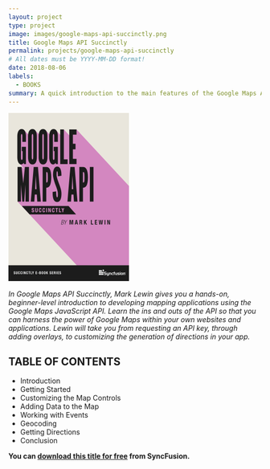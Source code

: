 ```yaml
---
layout: project
type: project
image: images/google-maps-api-succinctly.png
title: Google Maps API Succinctly
permalink: projects/google-maps-api-succinctly
# All dates must be YYYY-MM-DD format!
date: 2018-08-06
labels:
  - BOOKS
summary: A quick introduction to the main features of the Google Maps API for readers familiar with vanilla JavaScript.
---
```


<img class="ui medium right floated rounded image" src="../images/google-maps-api-cover.png">

_In Google Maps API Succinctly, Mark Lewin gives you a hands-on, beginner-level introduction to developing mapping applications using the Google Maps JavaScript API. Learn the ins and outs of the API so that you can harness the power of Google Maps within your own websites and applications. Lewin will take you from requesting an API key, through adding overlays, to customizing the generation of directions in your app._

## TABLE OF CONTENTS

- Introduction
- Getting Started
- Customizing the Map Controls
- Adding Data to the Map
- Working with Events
- Geocoding
- Getting Directions
- Conclusion

**You can [download this title for free](https://www.syncfusion.com/succinctly-free-ebooks/confirmation/google-maps-api-succinctly) from SyncFusion.**
